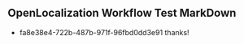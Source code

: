 ## OpenLocalization Workflow Test MarkDown
* fa8e38e4-722b-487b-971f-96fbd0dd3e91 
thanks!<!--HONumber=Mar16_HO2-->
